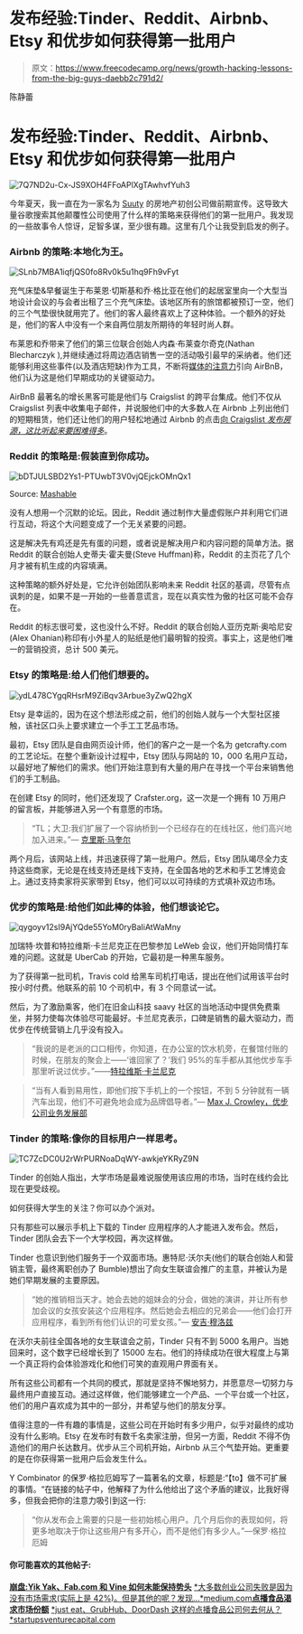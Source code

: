# 发布经验:Tinder、Reddit、Airbnb、Etsy 和优步如何获得第一批用户

> 原文：<https://www.freecodecamp.org/news/growth-hacking-lessons-from-the-big-guys-daebb2c791d2/>

陈静蕾

# 发布经验:Tinder、Reddit、Airbnb、Etsy 和优步如何获得第一批用户

![7Q7ND2u-Cx-JS9XOH4FFoAPlXgTAwhvfYuh3](img/e4e90d80f62ed49eba5672bf0c5d29cc.png)

今年夏天，我一直在为一家名为 [Suuty](http://www.suuty.com) 的房地产初创公司做前期宣传。这导致大量谷歌搜索其他颠覆性公司使用了什么样的策略来获得他们的第一批用户。我发现的一些故事令人惊讶，足智多谋，至少很有趣。这里有几个让我受到启发的例子。

### Airbnb 的策略:本地化为王。

![SLnb7MBA1iqfjQS0fo8Rv0k5u1hq9Fh9vFyt](img/212f2da210d1462e356c54eebb8070f1.png)

充气床垫&早餐诞生于布莱恩·切斯基和乔·格比亚在他们的起居室里向一个大型当地设计会议的与会者出租了三个充气床垫。该地区所有的旅馆都被预订一空，他们的三个气垫很快就用完了。他们的客人最终喜欢上了这种体验。一个额外的好处是，他们的客人中没有一个来自两位朋友所期待的年轻时尚人群。

布莱恩和乔带来了他们的第三位联合创始人内森·布莱查尔奇克(Nathan Blecharczyk ),并继续通过将周边酒店销售一空的活动吸引最早的采纳者。他们还能够利用这些事件(以及酒店短缺)作为工具，不断将[媒体的注意力](https://techcrunch.com/2008/08/11/airbed-and-breakfast-takes-pad-crashing-to-a-whole-new-level/)引向 AirBnB，他们认为这是他们早期成功的关键驱动力。

AirBnB 最著名的增长黑客可能是他们与 Craigslist 的跨平台集成。他们不仅从 Craigslist 列表中收集电子邮件，并说服他们中的大多数人在 Airbnb 上列出他们的短期租赁，他们还让他们的用户轻松地通过 Airbnb 的点击[向 Craigslist *发布房源，这比听起来要困难得多*](https://growthhackers.com/growth-studies/airbnb)。

### Reddit 的策略是:假装直到你成功。

![bDTJULSBD2Ys1-PTUwbT3V0vjQEjckOMnQx1](img/c172c583f6131d0218b0bd9cdeb4c35c.png)

Source: [Mashable](http://mashable.com/2012/06/19/reddit-built-with-fake-accounts/#vvt2lgknmsqh)

没有人想用一个沉默的论坛。因此，Reddit 通过制作大量虚假账户并利用它们进行互动，将这个大问题变成了一个无关紧要的问题。

这是解决先有鸡还是先有蛋的问题，或者说是解决用户和内容问题的简单方法。据 Reddit 的联合创始人史蒂夫·霍夫曼(Steve Huffman)称，Reddit 的主页花了几个月才被有机生成的内容填满。

这种策略的额外好处是，它允许创始团队影响未来 Reddit 社区的基调，尽管有点讽刺的是，如果不是一开始的一些善意谎言，现在以真实性为傲的社区可能不会存在。

Reddit 的标志很可爱，这也没什么不好。Reddit 的联合创始人亚历克斯·奥哈尼安(Alex Ohanian)称印有小外星人的贴纸是他们最明智的投资。事实上，这是他们唯一的营销投资，总计 500 美元。

### Etsy 的策略是:给人们他们想要的。

![ydL478CYgqRHsrM9ZiBqv3Arbue3yZwQ2hgX](img/bc5c67ce84d058335ba54ec506dd2e29.png)

Etsy 是幸运的，因为在这个想法形成之前，他们的创始人就与一个大型社区接触，该社区口头上要求建立一个手工工艺品市场。

最初，Etsy 团队是自由网页设计师，他们的客户之一是一个名为 getcrafty.com 的工艺论坛。在整个重新设计过程中，Etsy 团队与网站的 10，000 名用户互动，以最好地了解他们的需求。他们开始注意到有大量的用户在寻找一个平台来销售他们的手工制品。

在创建 Etsy 的同时，他们还发现了 Crafster.org，这一次是一个拥有 10 万用户的留言板，并能够进入另一个有意愿的市场。

> “TL；大卫:我们扩展了一个容纳桥到一个已经存在的在线社区，他们高兴地加入进来。”— [克里斯·马奎尔](https://www.quora.com/How-did-Etsy-build-its-brand-name-among-independent-sellers-early-on/answer/Chris-Maguire)

两个月后，该网站上线，并迅速获得了第一批用户。然后，Etsy 团队竭尽全力支持这些商家，无论是在线支持还是线下支持，在全国各地的艺术和手工艺博览会上。通过支持卖家将买家带到 Etsy，他们可以以可持续的方式填补双边市场。

### 优步的策略是:给他们如此棒的体验，他们想谈论它。

![qygoyv12sI9AjYQde55YoM0ryBaIiAtWaMny](img/55fa1b4be1e1222c14964d63cc2f87c2.png)

加瑞特·坎普和特拉维斯·卡兰尼克正在巴黎参加 LeWeb 会议，他们开始同情打车难的问题。这就是 UberCab 的开始，它最初是一种黑车服务。

为了获得第一批司机，Travis cold 给黑车司机打电话，提出在他们试用该平台时按小时付费。他联系的前 10 个司机中，有 3 个同意试一试。

然后，为了激励乘客，他们在旧金山科技 saavy 社区的当地活动中提供免费乘坐，并努力使每次体验尽可能最好。卡兰尼克表示，口碑是销售的最大驱动力，而优步在传统营销上几乎没有投入。

> “我说的是老派的口口相传，你知道，在办公室的饮水机旁，在餐馆付账的时候，在朋友的聚会上——‘谁回家了？’我们 95%的车手都从其他优步车手那里听说过优步。”——[特拉维斯·卡兰尼克](https://www.uber.com/blog/chicago/chicago-ubers-biggest-launch-to-date/)

> “当有人看到易用性，即他们按下手机上的一个按钮，不到 5 分钟就有一辆汽车出现，他们不可避免地会成为品牌倡导者。”— [Max J. Crowley，优步公司业务发展部](https://www.quora.com/How-did-Uber-capture-local-markets-How-did-they-gain-and-maintain-traction-once-there/answer/Max-J-Crowley)

### Tinder 的策略:像你的目标用户一样思考。

![TC7ZcDC0U2rWrPURNoaDqWY-awkjeYKRyZ9N](img/c09bf4839f2ad21dddb6579fd07acd53.png)

Tinder 的创始人指出，大学市场是最难说服使用该应用的市场，当时在线约会比现在更受歧视。

如何获得大学生的关注？你可以办个派对。

只有那些可以展示手机上下载的 Tinder 应用程序的人才能进入发布会。然后，Tinder 团队会去下一个大学校园，再次这样做。

Tinder 也意识到他们服务于一个双面市场。惠特尼·沃尔夫(他们的联合创始人和营销主管，最终离职创办了 Bumble)想出了向女生联谊会推广的主意，并被认为是她们早期发展的主要原因。

> “她的推销相当天才。她会去她的姐妹会的分会，做她的演讲，并让所有参加会议的女孩安装这个应用程序。然后她会去相应的兄弟会——他们会打开应用程序，看到所有他们认识的可爱女孩。”— [安吉·穆洛兹](https://www.quora.com/How-did-Tinder-get-started)

在沃尔夫前往全国各地的女生联谊会之前，Tinder 只有不到 5000 名用户。当她回来时，这个数字已经增长到了 15000 左右。他们的持续成功在很大程度上与第一个真正将约会体验游戏化和他们可笑的直观用户界面有关。

所有这些公司都有一个共同的模式，那就是坚持不懈地努力，并愿意尽一切努力与最终用户直接互动。通过这样做，他们能够建立一个产品、一个平台或一个社区，他们的用户喜欢成为其中的一部分，并希望与他们的朋友分享。

值得注意的一件有趣的事情是，这些公司在开始时有多少用户，似乎对最终的成功没有什么影响。Etsy 在发布时有数千名卖家注册，但另一方面，Reddit 不得不伪造他们的用户长达数月。优步从三个司机开始，Airbnb 从三个气垫开始。更重要的是在你获得第一批用户后会发生什么。

Y Combinator 的保罗·格拉厄姆写了一篇著名的文章，标题是:“【to】做不可扩展的事情。“在链接的帖子中，他解释了为什么他给出了这个矛盾的建议，比我好得多，但我会把你的注意力吸引到这一行:

> “你从发布会上需要的只是一些初始核心用户。几个月后你的表现如何，将更多地取决于你让这些用户有多开心，而不是他们有多少人。”—保罗·格拉厄姆

#### 你可能喜欢的其他帖子:

[**崩盘:Yik Yak、Fab.com 和 Vine 如何未能保持势头**](https://medium.com/@serenaissance/crash-and-burn-how-yik-yak-fab-com-and-vine-failed-to-keep-the-momentum-going-a0f694b17053)
[*大多数创业公司失败是因为没有市场需求(实际上是 42%)。但是其他的呢？发现…*medium.com](https://medium.com/@serenaissance/crash-and-burn-how-yik-yak-fab-com-and-vine-failed-to-keep-the-momentum-going-a0f694b17053)[**点播食品渴求市场份额**](https://startupsventurecapital.com/the-hunger-games-on-demand-food-61029d955a6d)
[*just eat、GrubHub、DoorDash 这样的点播食品公司何去何从？*startupsventurecapital.com](https://startupsventurecapital.com/the-hunger-games-on-demand-food-61029d955a6d)